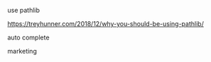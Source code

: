 
use pathlib

https://treyhunner.com/2018/12/why-you-should-be-using-pathlib/

auto complete


marketing
